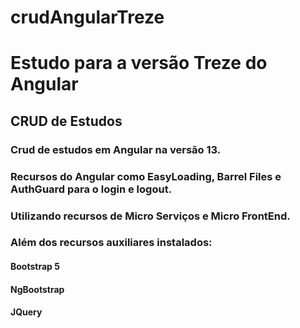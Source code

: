 # crudAngularTreze
# Estudo para a versão Treze do Angular
## CRUD de Estudos

### Crud de estudos em Angular na versão 13.
### Recursos do Angular como EasyLoading, Barrel Files e AuthGuard para o login e logout.
### Utilizando recursos de Micro Serviços e Micro FrontEnd.
### Além dos recursos auxiliares instalados:
#### Bootstrap 5
#### NgBootstrap
#### JQuery
